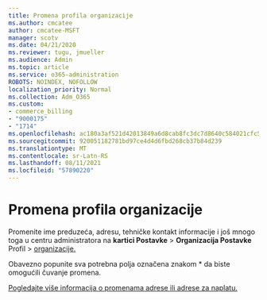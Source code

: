 ```yaml
---
title: Promena profila organizacije
ms.author: cmcatee
author: cmcatee-MSFT
manager: scotv
ms.date: 04/21/2020
ms.reviewer: tugu, jmueller
ms.audience: Admin
ms.topic: article
ms.service: o365-administration
ROBOTS: NOINDEX, NOFOLLOW
localization_priority: Normal
ms.collection: Adm_O365
ms.custom:
- commerce_billing
- "9000175"
- "1714"
ms.openlocfilehash: ac180a3af521d42013849a6d8cab8fc3dc7d8640c584021cfc5618a688f73b59
ms.sourcegitcommit: 920051182781bd97ce4d4d6fbd268cb37b84d239
ms.translationtype: MT
ms.contentlocale: sr-Latn-RS
ms.lasthandoff: 08/11/2021
ms.locfileid: "57890220"
---
```

# <a name="change-organization-profile"></a>Promena profila organizacije

Promenite ime preduzeća, adresu, tehničke kontakt informacije i još mnogo toga u centru administratora na **kartici Postavke**  >  **Organizacija Postavke** Profil  >  [organizacije.](https://admin.microsoft.com/AdminPortal/Home#/Settings/OrganizationProfile/:/Settings/L1/OrganizationInformation)

Obavezno popunite sva potrebna polja označena znakom * da biste omogućili čuvanje promena.

[Pogledajte više informacija o promenama adrese ili adrese za naplatu.](https://docs.microsoft.com/microsoft-365/admin/manage/change-address-contact-and-more)
